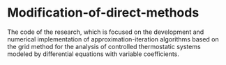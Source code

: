 # Modification-of-direct-methods
The code of the research, which is focused on the development and numerical implementation of approximation-iteration algorithms based on the grid method for the analysis of controlled thermostatic systems modeled by differential equations with variable coefficients.
